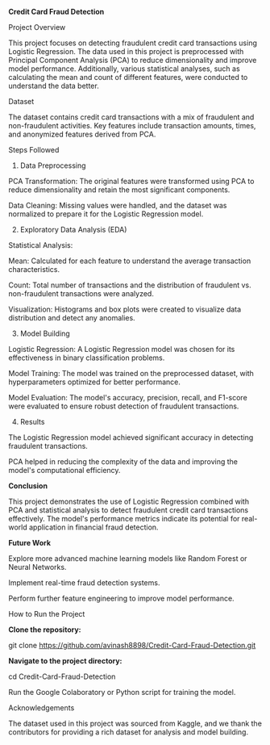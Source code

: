 **Credit Card Fraud Detection**

Project Overview

This project focuses on detecting fraudulent credit card transactions using Logistic Regression. The data used in this project is preprocessed with Principal Component Analysis (PCA) to reduce dimensionality and improve model performance. Additionally, various statistical analyses, such as calculating the mean and count of different features, were conducted to understand the data better.

Dataset

The dataset contains credit card transactions with a mix of fraudulent and non-fraudulent activities. Key features include transaction amounts, times, and anonymized features derived from PCA.

Steps Followed

1. Data Preprocessing

PCA Transformation: The original features were transformed using PCA to reduce dimensionality and retain the most significant components.

Data Cleaning: Missing values were handled, and the dataset was normalized to prepare it for the Logistic Regression model.

2. Exploratory Data Analysis (EDA)

Statistical Analysis:

Mean: Calculated for each feature to understand the average transaction characteristics.

Count: Total number of transactions and the distribution of fraudulent vs. non-fraudulent transactions were analyzed.

Visualization: Histograms and box plots were created to visualize data distribution and detect any anomalies.

3. Model Building

Logistic Regression: A Logistic Regression model was chosen for its effectiveness in binary classification problems.

Model Training: The model was trained on the preprocessed dataset, with hyperparameters optimized for better performance.

Model Evaluation: The model's accuracy, precision, recall, and F1-score were evaluated to ensure robust detection of fraudulent transactions.

4. Results

The Logistic Regression model achieved significant accuracy in detecting fraudulent transactions.

PCA helped in reducing the complexity of the data and improving the model's computational efficiency.

**Conclusion**

This project demonstrates the use of Logistic Regression combined with PCA and statistical analysis to detect fraudulent credit card transactions effectively. The model's performance metrics indicate its potential for real-world application in financial fraud detection.

**Future Work**

Explore more advanced machine learning models like Random Forest or Neural Networks.

Implement real-time fraud detection systems.

Perform further feature engineering to improve model performance.

How to Run the Project

**Clone the repository:**

git clone https://github.com/avinash8898/Credit-Card-Fraud-Detection.git

**Navigate to the project directory:**

cd Credit-Card-Fraud-Detection


Run the Google Colaboratory or Python script for training the model.

Acknowledgements

The dataset used in this project was sourced from Kaggle, and we thank the contributors for providing a rich dataset for analysis and model building.
